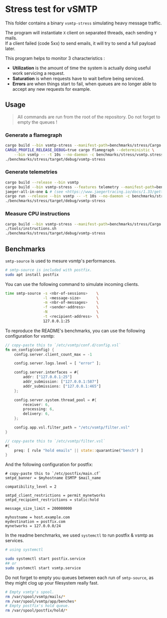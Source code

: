 # Stress test for vSMTP

This folder contains a binary `vsmtp-stress` simulating heavy message traffic.

The program will instantiate `X` client on separated threads, each sending `Y` mails.\
If a client failed (code 5xx) to send emails, it will try to send a full payload later.

This program helps to monitor 3 characteristics :

* **Utilization** is the amount of time the system is actually doing useful work servicing a request.
* **Saturation** is when requests have to wait before being serviced.
* **Errors** are when things start to fail, when queues are no longer able to accept any new requests for example.

## Usage

> All commands are run from the root of the repository.
> Do not forget to empty the queues !

### Generate a flamegraph

```sh
cargo build --bin vsmtp-stress --manifest-path=benchmarks/stress/Cargo.toml
CARGO_PROFILE_RELEASE_DEBUG=true cargo flamegraph --deterministic \
    --bin vsmtp -- -t 10s --no-daemon -c benchmarks/stress/vsmtp.stress.toml &
./benchmarks/stress/target/debug/vsmtp-stress
```

### Generate telemetries

```sh
cargo build --release --bin vsmtp
cargo build --bin vsmtp-stress --features telemetry --manifest-path=benchmarks/stress/Cargo.toml
jaeger-all-in-one & # (see <https://www.jaegertracing.io/docs/1.33/getting-started/>)
cargo run --release --bin vsmtp -- -t 10s --no-daemon -c benchmarks/stress/vsmtp.stress.toml &
./benchmarks/stress/target/debug/vsmtp-stress
```

### Measure CPU instructions

```sh
cargo build --bin vsmtp-stress --manifest-path=benchmarks/stress/Cargo.toml
./tools/instructions.sh
./benchmarks/stress/target/debug/vsmtp-stress
```

## Benchmarks

`smtp-source` is used to mesure vsmtp's performances.

```sh
# smtp-source is included with postfix.
sudo apt install postfix
```

You can use the following command to simulate incoming clients.

```sh
time smtp-source -s <nbr-of-sessions>    \
                 -l <message-size>       \
                 -m <nbr-of-messages>    \
                 -f <sender-address>     \
                 -N                      \
                 -t <recipient-address>  \
                 127.0.0.1:25
```

To reproduce the README's benchmarks, you can use the following configuration for vsmtp:

```rust
// copy-paste this to `/etc/vsmtp/conf.d/config.vsl`
fn on_config(config) {
    config.server.client_count_max = -1

    config.server.logs.level = [ "error" ];

    config.server.interfaces = #{
        addr: ["127.0.0.1:25"]
        addr_submission: ["127.0.0.1:587"]
        addr_submissions: ["127.0.0.1:465"]
    };

    config.server.system.thread_pool = #{
        receiver: 6,
        processing: 6,
        delivery: 6,
    };

    config.app.vsl.filter_path = "/etc/vsmtp/filter.vsl"
}

```

```rust
// copy-paste this to `/etc/vsmtp/filter.vsl`
#{
    preq: [ rule "hold emails" || state::quarantine("bench") ]
}
```

And the following configuration for postfix:

```
# copy-paste this to `/etc/postfix/main.cf`
smtpd_banner = $myhostname ESMTP $mail_name

compatibility_level = 2

smtpd_client_restrictions = permit_mynetworks
smtpd_recipient_restrictions = static:hold

message_size_limit = 200000000

myhostname = host.example.com
mydestination = postfix.com
mynetworks = 127.0.0.0/24
```

In the readme benchmarks, we used `systemctl` to run postfix & vsmtp as services.
```sh
# using systemctl

sudo systemctl start postfix.service
## or
sudo systemctl start vsmtp.service
```

Do not forget to empty you queues between each run of `smtp-source`, as they might clog up your filesystem really fast.

```sh
# Empty vsmtp's spool.
rm /var/spool/vsmtp/mails/*
rm /var/spool/vsmtp/app/benches*
# Empty postfix's hold queue.
rm /var/spool/postfix/hold/*
```
